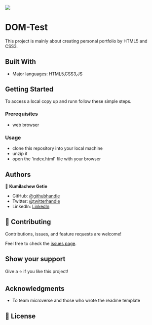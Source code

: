 ![](https://img.shields.io/badge/Microverse-blueviolet)

# DOM-Test

This project is mainly about creating personal portfolio by HTML5 and CSS3.

## Built With

- Major languages: HTML5,CSS3,JS

## Getting Started

To access a local copy up and runn follow these simple steps.

### Prerequisites

- web browser

### Usage

- clone this repository into your local machine
- unzip it
- open the 'index.html' file with your browser

## Authors

👤 **Kumilachew Getie**

- GitHub: [@githubhandle](https://github.com/Kumilachew-g/)
- Twitter: [@twitterhandle](https://twitter.com/Getie_Haddis)
- LinkedIn: [LinkedIn](https://www.linkedin.com/in/kumilachew-getie-0356bb157/)

## 🤝 Contributing

Contributions, issues, and feature requests are welcome!

Feel free to check the [issues page](https://github.com/Kumilachew-g/Personal-Portfolio/issues).

## Show your support

Give a ⭐ if you like this project!

## Acknowledgments

- To team microverse and those who wrote the readme template

## 📝 License
